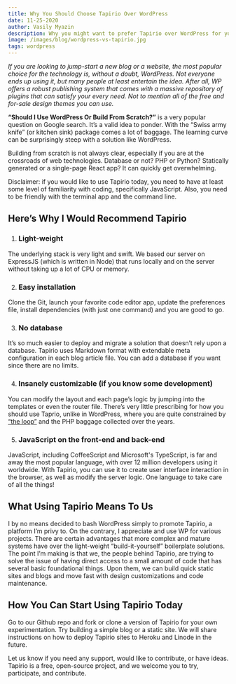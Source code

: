 ```yaml
---
title: Why You Should Choose Tapirio Over WordPress
date: 11-25-2020
author: Vasily Myazin
description: Why you might want to prefer Tapirio over WordPress for your next project. Here are 5 points you should review that speak in favor of Tapirio.
image: /images/blog/wordpress-vs-tapirio.jpg
tags: wordpress
---
```

*If you are looking to jump-start a new blog or a website, the most popular choice for the technology is, without a doubt, WordPress. Not everyone ends up using it, but many people at least entertain the idea. After all, WP offers a robust publishing system that comes with a massive repository of plugins that can satisfy your every need. Not to mention all of the free and for-sale design themes you can use.*

**“Should I Use WordPress Or Build From Scratch?”** is a very popular question on Google search. It’s a valid idea to ponder. With the “Swiss army knife” (or kitchen sink) package comes a lot of baggage. The learning curve can be surprisingly steep with a solution like WordPress.

Building from scratch is not always clear, especially if you are at the crossroads of web technologies. Database or not? PHP or Python? Statically generated or a single-page React app? It can quickly get overwhelming.

Disclaimer: if you would like to use Tapirio today, you need to have at least some level of familiarity with coding, specifically JavaScript. Also, you need to be friendly with the terminal app and the command line.

## Here’s Why I Would Recommend Tapirio

1. ### Light-weight
The underlying stack is very light and swift. We based our server on ExpressJS (which is written in Node) that runs locally and on the server without taking up a lot of CPU or memory.

2. ### Easy installation
Clone the Git, launch your favorite code editor app, update the preferences file, install dependencies (with just one command) and you are good to go.

3. ### No database
It’s so much easier to deploy and migrate a solution that doesn’t rely upon a database. Tapirio uses Markdown format with extendable meta configuration in each blog article file. You can add a database if you want since there are no limits.

4. ### Insanely customizable (if you know some development)
You can modify the layout and each page’s logic by jumping into the templates or even the router file. There’s very little prescribing for how you should use Taprio, unlike in WordPress, where you are quite constrained by [“the loop”](https://www.wpbeginner.com/glossary/loop/) and the PHP baggage collected over the years. 

5. ### JavaScript on the front-end and back-end
JavaScript, including CoffeeScript and Microsoft's TypeScript, is far and away the most popular language, with over 12 million developers using it worldwide. With Tapirio, you can use it to create user interface interaction in the browser, as well as modify the server logic. One language to take care of all the things!

## What Using Tapirio Means To Us

I by no means decided to bash WordPress simply to promote Tapirio, a platform I’m privy to. On the contrary, I appreciate and use WP for various projects. There are certain advantages that more complex and mature systems have over the light-weight “build-it-yourself” boilerplate solutions. The point I’m making is that we, the people behind Tapirio, are trying to solve the issue of having direct access to a small amount of code that has several basic foundational things. Upon them, we can build quick static sites and blogs and move fast with design customizations and code maintenance.

## How You Can Start Using Tapirio Today

Go to our Github repo and fork or clone a version of Tapirio for your own experimentation. Try building a simple blog or a static site. We will share instructions on how to deploy Tapirio sites to Heroku and Linode in the future.

Let us know if you need any support, would like to contribute, or have ideas. Tapirio is a free, open-source project, and we welcome you to try, participate, and contribute.

